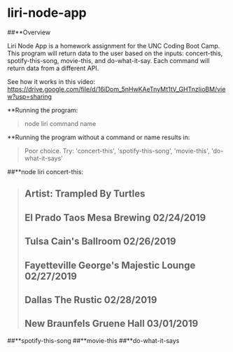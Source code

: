 # liri-node-app

##**Overview

Liri Node App is a homework assignment for the UNC Coding Boot Camp.  This program will return data to the user based on the inputs: concert-this, spotify-this-song, movie-this, and do-what-it-say.  Each command will return data from a different API.

See how it works in this video:
https://drive.google.com/file/d/16iDom_5nHwKAeTnyMt1tV_GHTnzIioBM/view?usp=sharing

**Running the program:
>node liri command name

**Running the program without a command or name results in:
>Poor choice.  Try: 'concert-this', 'spotify-this-song', 'movie-this', 'do-what-it-says'

##**node liri concert-this:

>Artist: Trampled By Turtles
>-----------------------------------
>El Prado
>Taos Mesa Brewing
>02/24/2019
>-----------------------------------
>Tulsa
>Cain's Ballroom
>02/26/2019
>-----------------------------------
>Fayetteville
>George's Majestic Lounge
>02/27/2019
>-----------------------------------
>Dallas
>The Rustic 
>02/28/2019
>-----------------------------------
>New Braunfels
>Gruene Hall
>03/01/2019
>-----------------------------------






##**spotify-this-song
##**movie-this
##**do-what-it-says
